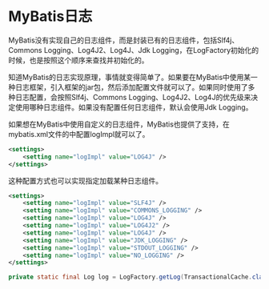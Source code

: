 MyBatis日志
==============

MyBatis没有实现自己的日志组件，而是封装已有的日志组件，包括Slf4j、Commons Logging、Log4J2、Log4J、Jdk Logging，在LogFactory初始化的时候，也是按照这个顺序来查找并初始化的。

知道MyBatis的日志实现原理，事情就变得简单了。如果要在MyBatis中使用某一种日志框架，引入框架的jar包，然后添加配置文件就可以了。如果同时使用了多种日志配置，会按照Slf4j、Commons Logging、Log4J2、Log4J的优先级来决定使用哪种日志组件。如果没有配置任何日志组件，默认会使用Jdk Logging。

如果想在MyBatis中使用自定义的日志组件，MyBatis也提供了支持，在mybatis.xml文件的<settings>中配置logImpl就可以了。

```xml
<settings>
    <setting name="logImpl" value="LOG4J" />
</settings>
```

这种配置方式也可以实现指定加载某种日志组件。

```xml
<settings>
    <setting name="logImpl" value="SLF4J" />
    <setting name="logImpl" value="COMMONS_LOGGING" />
    <setting name="logImpl" value="LOG4J" />
    <setting name="logImpl" value="LOG4J2" />
    <setting name="logImpl" value="LOG4J" />
    <setting name="logImpl" value="JDK_LOGGING" />
    <setting name="logImpl" value="STDOUT_LOGGING" />
    <setting name="logImpl" value="NO_LOGGING" />
</settings>
```

```java
private static final Log log = LogFactory.getLog(TransactionalCache.class);
```
